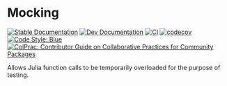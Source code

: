 Mocking
=======

[![Stable Documentation](https://img.shields.io/badge/docs-stable-blue.svg)](https://juliatesting.github.io/Mocking.jl/stable)
[![Dev Documentation](https://img.shields.io/badge/docs-dev-blue.svg)](https://juliatesting.github.io/Mocking.jl/dev)
[![CI](https://github.com/JuliaTesting/Mocking.jl/workflows/CI/badge.svg)](https://github.com/JuliaTesting/Mocking.jl/actions?query=workflow%3ACI+branch%3Amain)
[![codecov](https://codecov.io/gh/JuliaTesting/Mocking.jl/graph/badge.svg?token=BkilUame8F)](https://codecov.io/gh/JuliaTesting/Mocking.jl)
[![Code Style: Blue](https://img.shields.io/badge/code%20style-blue-4495d1.svg)](https://github.com/invenia/BlueStyle)
[![ColPrac: Contributor Guide on Collaborative Practices for Community Packages](https://img.shields.io/badge/ColPrac-Contributor's%20Guide-blueviolet)](https://github.com/SciML/ColPrac)

Allows Julia function calls to be temporarily overloaded for the purpose of testing.
